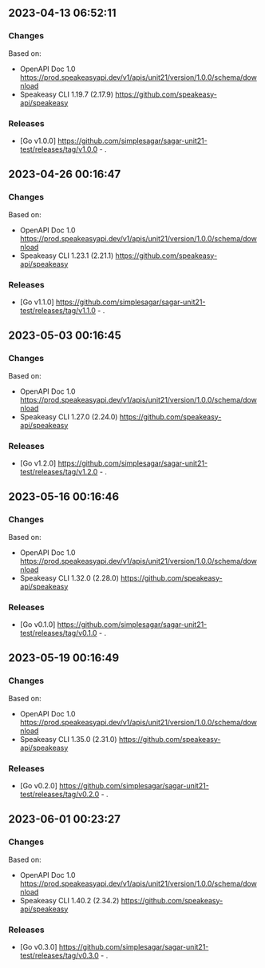 

## 2023-04-13 06:52:11
### Changes
Based on:
- OpenAPI Doc 1.0 https://prod.speakeasyapi.dev/v1/apis/unit21/version/1.0.0/schema/download
- Speakeasy CLI 1.19.7 (2.17.9) https://github.com/speakeasy-api/speakeasy
### Releases
- [Go v1.0.0] https://github.com/simplesagar/sagar-unit21-test/releases/tag/v1.0.0 - .

## 2023-04-26 00:16:47
### Changes
Based on:
- OpenAPI Doc 1.0 https://prod.speakeasyapi.dev/v1/apis/unit21/version/1.0.0/schema/download
- Speakeasy CLI 1.23.1 (2.21.1) https://github.com/speakeasy-api/speakeasy
### Releases
- [Go v1.1.0] https://github.com/simplesagar/sagar-unit21-test/releases/tag/v1.1.0 - .

## 2023-05-03 00:16:45
### Changes
Based on:
- OpenAPI Doc 1.0 https://prod.speakeasyapi.dev/v1/apis/unit21/version/1.0.0/schema/download
- Speakeasy CLI 1.27.0 (2.24.0) https://github.com/speakeasy-api/speakeasy
### Releases
- [Go v1.2.0] https://github.com/simplesagar/sagar-unit21-test/releases/tag/v1.2.0 - .

## 2023-05-16 00:16:46
### Changes
Based on:
- OpenAPI Doc 1.0 https://prod.speakeasyapi.dev/v1/apis/unit21/version/1.0.0/schema/download
- Speakeasy CLI 1.32.0 (2.28.0) https://github.com/speakeasy-api/speakeasy
### Releases
- [Go v0.1.0] https://github.com/simplesagar/sagar-unit21-test/releases/tag/v0.1.0 - .

## 2023-05-19 00:16:49
### Changes
Based on:
- OpenAPI Doc 1.0 https://prod.speakeasyapi.dev/v1/apis/unit21/version/1.0.0/schema/download
- Speakeasy CLI 1.35.0 (2.31.0) https://github.com/speakeasy-api/speakeasy
### Releases
- [Go v0.2.0] https://github.com/simplesagar/sagar-unit21-test/releases/tag/v0.2.0 - .

## 2023-06-01 00:23:27
### Changes
Based on:
- OpenAPI Doc 1.0 https://prod.speakeasyapi.dev/v1/apis/unit21/version/1.0.0/schema/download
- Speakeasy CLI 1.40.2 (2.34.2) https://github.com/speakeasy-api/speakeasy
### Releases
- [Go v0.3.0] https://github.com/simplesagar/sagar-unit21-test/releases/tag/v0.3.0 - .